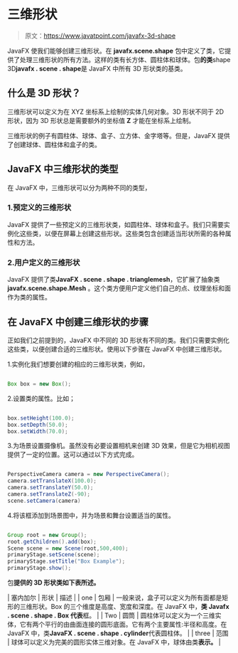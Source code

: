 # 三维形状

> 原文：<https://www.javatpoint.com/javafx-3d-shape>

JavaFX 使我们能够创建三维形状。在 **javafx.scene.shape** 包中定义了类，它提供了处理三维形状的所有方法。这样的类有长方体、圆柱体和球体。包**的类**shape 3D**javafx . scene . shape**是 JavaFX 中所有 3D 形状类的基类。

## 什么是 3D 形状？

三维形状可以定义为在 XYZ 坐标系上绘制的实体几何对象。3D 形状不同于 2D 形状，因为 3D 形状总是需要额外的坐标值 **Z** 才能在坐标系上绘制。

三维形状的例子有圆柱体、球体、盒子、立方体、金字塔等。但是，JavaFX 提供了创建球体、圆柱体和盒子的类。

## JavaFX 中三维形状的类型

在 JavaFX 中，三维形状可以分为两种不同的类型，

### 1.预定义的三维形状

JavaFX 提供了一些预定义的三维形状类，如圆柱体、球体和盒子。我们只需要实例化这些类，以便在屏幕上创建这些形状。这些类包含创建适当形状所需的各种属性和方法。

### 2.用户定义的三维形状

JavaFX 提供了类**JavaFX . scene . shape . trianglemesh**，它扩展了抽象类 **javafx.scene.shape.Mesh** 。这个类方便用户定义他们自己的点、纹理坐标和面作为类的属性。

## 在 JavaFX 中创建三维形状的步骤

正如我们之前提到的，JavaFX 中不同的 3D 形状有不同的类。我们只需要实例化这些类，以便创建合适的三维形状。使用以下步骤在 JavaFX 中创建三维形状。

1.实例化我们想要创建的相应的三维形状类，例如，

```java

Box box = new Box();

```

2.设置类的属性。比如；

```java

box.setHeight(100.0);
box.setDepth(50.0);
box.setWidth(70.0); 

```

3.为场景设置摄像机。虽然没有必要设置相机来创建 3D 效果，但是它为相机视图提供了一定的位置。这可以通过以下方式完成。

```java

PerspectiveCamera camera = new PerspectiveCamera(); 
camera.setTranslateX(100.0);
camera.setTranslateY(50.0);
camera.setTranslateZ(-90);
scene.setCamera(camera)

```

4.将该框添加到场景图中，并为场景和舞台设置适当的属性。

```java

Group root = new Group(); 
root.getChildren().add(box); 
Scene scene = new Scene(root,500,400);
primaryStage.setScene(scene);
primaryStage.setTitle("Box Example");
primaryStage.show();

```

包**提供的 3D 形状类如下表所述。**

| 塞内加尔 | 形状 | 描述 |
| one | 包厢 | 一般来说，盒子可以定义为所有面都是矩形的三维形状。Box 的三个维度是高度、宽度和深度。在 JavaFX 中，**类 Javafx . scene . shape . Box 代表**框。 |
| Two | 圆筒 | 圆柱体可以定义为一个三维实体，它有两个平行的由曲面连接的圆形底面。它有两个主要属性:半径和高度。在 JavaFX 中，类**JavaFX . scene . shape . cylinder**代表圆柱体。 |
| three | 范围 | 球体可以定义为完美的圆形实体三维对象。在 JavaFX 中，球体由类**表示。** |